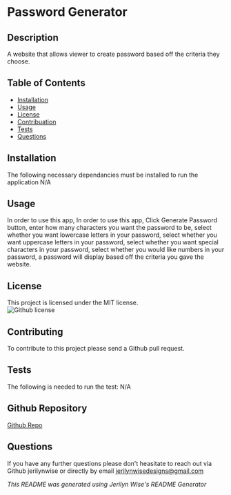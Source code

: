 # Password Generator
  ## Description
  A website that allows viewer to create password based off the criteria they choose.</br>
  
  ## Table of Contents

  * [Installation](#installation)</br>
  * [Usage](#usage)</br>
  * [License](#license)</br>
  * [Contribuation](#contributing)</br>
  * [Tests](#tests)</br>
  * [Questions](#-questions)</br>

  ## Installation
  The following necessary dependancies must be installed to run the application
  N/A

  ## Usage
  In order to use this app, In order to use this app, Click Generate Password button, enter how many characters you want the password to be, select whether you want lowercase letters in your password, select whether you want uppercase letters in your password, select whether you want special characters in your password, select whether you would like numbers in your password, a password will display based off the criteria you gave the website.

  ## License
  This project is licensed under the MIT license.</br>
  ![Github license](https://img.shields.io/badge/license-MIT-blue.svg)

  ## Contributing
  To contribute to this project please send a Github pull request.

  ## Tests 
   The following is needed to run the test: N/A

  ## Github Repository
  [Github Repo](https://github.com/jerilynwise/password-generator)
  
  ## Questions 
  If you have any further questions please don't heasitate to reach out via Github jerilynwise or directly by email jerilynwisedesigns@gmail.com
 

  _This README was generated using Jerilyn Wise's README Generator_ 

